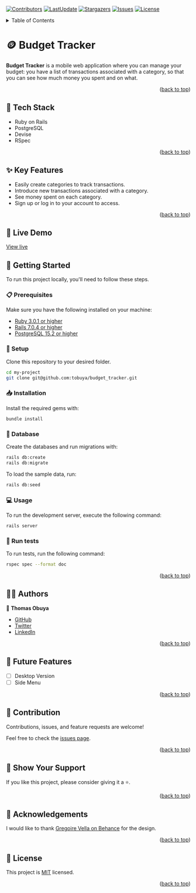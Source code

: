 <a name="readme-top"></a>
[![Contributors](https://img.shields.io/github/contributors/tobuya/budget_tracker)](https://github.com/tobuya/budget_tracker/graphs/contributors)
[![LastUpdate](https://img.shields.io/github/last-commit/tobuya/budget_tracker)](https://github.com/tobuya/budget_tracker/commits/dev)
[![Stargazers](https://img.shields.io/github/stars/tobuya/budget_tracker)](https://github.com/tobuya/budget_tracker/stargazers)
[![Issues](https://img.shields.io/github/issues/tobuya/budget_tracker)](https://github.com/tobuya/budget_tracker/issues)
[![License](https://img.shields.io/github/license/tobuya/budget_tracker)](https://github.com/tobuya/budget_tracker/blob/main/LICENSE)

<details>
<summary>Table of Contents</summary>

- [🪙 Budget Tracker](#-budget_tracker)
  - [🧰 Tech Stack  ](#-tech-stack--)
  - [✨ Key Features  ](#-key-features--)
  - [🚀 Live Demo](#-live-demo--)
  - [📘 Getting Started  ](#-getting-started--)
    - [📋 Prerequisites](#-prerequisites)
    - [📂 Setup](#-setup)
    - [📥 Installation](#-installation)
    - [💾 Database](#-database)
    - [💻 Usage](#-usage)
    - [🧪 Run tests](#-run-tests)
  - [👨‍🚀 Authors  ](#-authors--)
  - [🎯 Future Features  ](#-future-features--)
  - [🤝 Contribution  ](#-contribution--)
  - [💖 Show Your Support  ](#-show-your-support--)
  - [🙏 Acknowledgements](#-acknowledgements)
  - [📜 License ](#-license-)
</details>

# 🪙 Budget Tracker

**Budget Tracker** is a mobile web application where you can manage your budget: you have a list of transactions associated with a category, so that you can see how much money you spent and on what.

<p align="right">(<a href="#readme-top">back to top</a>)</p>

## 🧰 Tech Stack  <a name="tech-stack"></a>
- Ruby on Rails
- PostgreSQL
- Devise
- RSpec

<p align="right">(<a href="#readme-top">back to top</a>)</p>

## ✨ Key Features  <a name="key-features"></a>
- Easily create categories to track transactions.
- Introduce new transactions associated with a category.
- See money spent on each category.
- Sign up or log in to your account to access.

<p align="right">(<a href="#readme-top">back to top</a>)</p>

## 🚀 Live Demo <a name="live-demo"></a>

 [View live](https://budget-tracker-cl27.onrender.com)

## 📘 Getting Started  <a name="getting-started"></a>

To run this project locally, you'll need to follow these steps.

### 📋 Prerequisites

Make sure you have the following installed on your machine:
- [Ruby 3.0.1 or higher](https://www.ruby-lang.org/en/)
- [Rails 7.0.4 or higher](https://rubyonrails.org/)
- [PostgreSQL 15.2 or higher](https://www.postgresql.org/)

### 📂 Setup

Clone this repository to your desired folder.

```sh
cd my-project
git clone git@github.com:tobuya/budget_tracker.git
```

### 📥 Installation

Install the required gems with:

```sh
bundle install
```

### 💾 Database

Create the databases and run migrations with:

```sh
rails db:create
rails db:migrate
```

To load the sample data, run:

```sh
rails db:seed
```

### 💻 Usage

To run the development server, execute the following command:

```sh
rails server
```

### 🧪 Run tests

To run tests, run the following command:

```sh
rspec spec --format doc
```

<p align="right">(<a href="#readme-top">back to top</a>)</p>

## 👨‍🚀 Authors  <a name="author"></a>

👤 **Thomas Obuya**

- [GitHub](https://github.com/tobuya)
- [Twitter](https://twitter.com/MullerTheGreat1)
- [LinkedIn](https://linkedin.com/in/tobuya)


<p align="right">(<a href="#readme-top">back to top</a>)</p>

## 🎯 Future Features  <a name="future-features"></a>

- [ ] Desktop Version
- [ ] Side Menu

<p align="right">(<a href="#readme-top">back to top</a>)</p>

## 🤝 Contribution  <a name="contribution"></a>

Contributions, issues, and feature requests are welcome!

Feel free to check the [issues page](https://github.com/tobuya/budget_tracker/issues).

<p align="right">(<a href="#readme-top">back to top</a>)</p>

## 💖 Show Your Support  <a name="support"></a>

If you like this project, please consider giving it a ⭐.

<p align="right">(<a href="#readme-top">back to top</a>)</p>

## 🙏 Acknowledgements

I would like to thank [Gregoire Vella on Behance](https://www.behance.net/gregoirevella) for the design.

<p align="right">(<a href="#readme-top">back to top</a>)</p>

## 📜 License <a name="license"></a>

This project is [MIT](./LICENSE) licensed.

<p align="right">(<a href="#readme-top">back to top</a>)</p>

